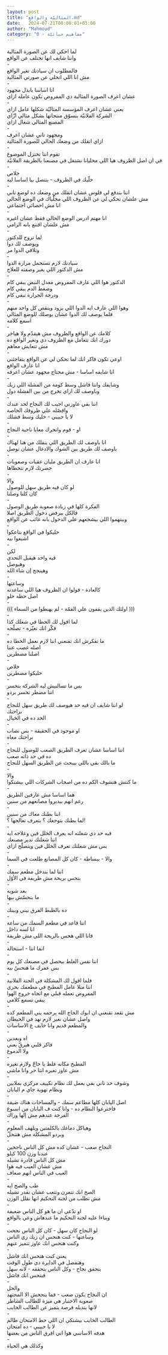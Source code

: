 ```yaml
---
layout: post
title: "المثاليّة والواقع.md"
date:   2024-07-21T00:00:01+03:00
author: "Mahmoud"
category: "0 - مفاهيم حياتيّة"
---
```

لما احكي لك عن الصورة المثالية\
وانتا شايف انها تختلف عن الواقع\
-\
فالمطلوب ان سيادتك تغير الواقع\
مش انا اللي اتخلي عن صورتي المثالية\
-\
انا اساسا بابذل مجهود\
عشان اعرف الصورة المثالية دي المفروض تكون عامله
ازاي\
-\
يعني عشان اعرف المؤسسة المثاليّة شكلها عامل ازاي\
الشركة الفلانيّة بتسوّق منتجاتها بشكل مثالي ازّاي\
المصنع المثالي شغال ازاي\
-\
ومجهود تاني عشان اعرف\
ازاي انقلك من وضعك الحالي للصورة المثالية\
-\
تقوم انتا تختزل الموضوع\
في ان اصل الظروف هيا اللي مخليانا نشتغل في مصنعنا
بالطريقة الفلانيّة\
-\
خلاص\
خلّيك في الظروف - بتتصل بيا اساسا ليه\
-\
انتا بتدفع لي فلوس عشان انقلك من وضعك ده لوضع
تاني\
مش علشان تحكي لي عن الظروف اللي مخلّياك في الوضع
الحالي\
انا مش اخصائي اجتماعي\
-\
انا مهتم ادرس الوضع الحالي فقط عشان اغيره\
مش علشان اقتنع بانه الزامي\
-\
لما تروح للدكتور\
ويوصف لك دوا\
وتلاقي الدوا مر\
-\
سيادتك لازم تستحمل مرارة الدوا\
مش الدكتور اللي يغير وصفته للعلاج\
-\
الدكتور هوا اللي عارف المفروض معدل النبض يبقي
كام\
وضغط الدم يبقي كام\
ودرجة الحرارة تبقي كام\
-\
وهوا اللي عارف ايه الدوا اللي يزود وينقص كل واحد
منهم\
فلما يوصف لك الدوا عشان يوصلك للوضع المثالي\
اسمع كلامه\
-\
كلامك عن الواقع والظروف مش هيقدّم ولا هياخر\
دورك انك تتعامل مع الظروف دي وتغير الواقع ده\
مش تتعايش معاهم\
-\
اوعي تكون فاكر انك لما تحكي لي عن الواقع
بتفاجئني\
انا عارف الواقع\
انا شايفه اساسا - مش محتاج مجهود عشان اعرفه\
-\
وشايفك وانتا فاشل وسط كومة من الفشلة اللي زيك\
وباوصف لك ازاي تخرج من بين الفشلة دول\
-\
انتا بقي عاوزني اجيب لك النجاح لحد عندك\
وافصّله علي ظروفك الخاصة\
لا يا حبيبي - خليك وسط فشلك\
-\
او - قوم واتحرك معايا ناحية النجاح\
-\
انا باوصف لك الطريق اللي ينقلك من هنا لهناك\
باوصف لك طريق بين الشوك والادغال عشان توصل\
-\
انا عارف ان الطريق مليان عقبات وصعوبات\
حضرتك لازم تتخطاها\
-\
والا\
لو كان فيه طريق سهل للوصول\
كان كلنا وصلنا\
-\
الفكرة كلها في زيادة صعوبة طريق الوصول\
فالكل بيرفض دخول الطريق اصلا\
وبيتهموا اللي بيشجعهم علي الدخول بانه غائب عن
الواقع\
-\
خليكوا في الواقع بتاعكوا\
اشبعوا بيه\
-\
لكن\
فيه واحد هيقبل التحدي\
وهيوصل\
وهينجح إن شاء الله\
-\
وساعتها\
كالعادة - قولوا ان الظروف هيا اللي ساعدته\
اصل حظه حلو\
-\
((( اولئك الذين يقفون علي القمّة - لم يهبطوا من
السماء )))\
-\
لما اقول لك الخطا في شغلك كذا\
فكّر انك تغيّره - تصلّحه\
-\
ما تفكرش انك تقنعني اننا لازم نعمل الخطا ده\
اصله غصب عننا\
اصلنا مضطرين\
-\
خلاص\
خليكوا مضطرين\
-\
بس ما تسالنيش ليه الشركة بتخسر\
انتا مضطر تخسر بردو\
-\
لو انتا شايف ان فيه حد هيوصف لك طريق سهل للنجاح\
براحتك\
الحد ده في الخيال\
-\
او موجود في الحقيقة - بس نصاب\
براحتك معاه\
-\
انتا اساسا عشان تعرف الطريق الصعب للوصول للنجاح\
ده في حد ذاته صعب\
ما بالك بقي باللي بيبحث عن الطريق السهل للنجاح\
-\
والا\
ما كنتش هتشوف الكم ده من اصحاب الشركات اللي
بيشتكوا\
-\
هما اساسا مش عارفين الطريق\
رغم انهم بيديروا مصانعهم من سنين\
-\
انتا بطنك معاك من سنين\
لما بطنك بتوجعك ؟ بتعرف تعالجها ؟!\
-\
فيه حد دي شغلته انه يعرف الخلل فين وعلاجه ايه\
انتا شغلتك تدير مصنعك\
بس مش شغلتك تعرف الخلل فين ويتصلّح ازاي\
-\
والا - ببساطة - كان كل المصانع طلعت في السما\
-\
انتا لما بتدخل مطعم سمك\
بتحس بريحة مش ظريفة في الأوّل\
-\
بعد شويه\
ما بتحسّش بيها\
-\
ده بالظبط الفرق بيني وبينك\
-\
انتا قاعد في مطعم السمك من ساعة\
انا لسه داخل\
فانا اللي هحس بالريحة اللي مش ظريفة\
-\
انما انتا - استحالة\
-\
انتا نفس الغلط بيحصل في مصنعك كل يوم\
بس عمرك ما هتحسّ بيه\
-\
فلما اقول لك المشكلة في الحتة الفلانية\
انتا مثلا عامل المطبخ في مطعمك بحري\
المفروض تعمله قبلي مع اتجاه خروج الهوا\
يبقي تسمع كلامي\
-\
مش تقعد تقنعني ان ابوك الحاج الله يرحمه بني المطعم
كده\
واصل عشان نغير لازم نهد في الحيطان\
والمطعم قديم وانا خايف ع الاساسات\
-\
اه وبعدين\
فاكر قلبي هيرقّ يعني\
ولا الدموع\
-\
المطبخ مكانه غلط يا حاجّ ولازم تغيره\
مش عاوز تغيره انتا حر وانا ماشي\
-\
وشوف حد تاني بقي يعمل لك نظام تكييف مركزي
بملايين\
ونظام تهوية جاي م اليابان\
-\
اصل اليابان كلها مطاعم سمك - والمساحات هناك ضيقة\
فاخترعوا النظام ده - وانا كنت ف اليابان من اسبوع\
الفرخة عندهم مش إلها وراك\
-\
وهياكل دماغك بالكلمتين ويلهف المعلوم\
وبردو المشكلة مش هتتحلّ\
-\
النجاح صعب - عشان كده مش كل الناس ناجحين\
عندنا وزن 100 كيلو\
مش كل الناس قادرة تشيله\
مش عشان العيب فيه هوا\
العيب في الناس انهم ضعاف\
-\
طب والصح ايه\
الصح انك تتمرن وتتعب عشان تقدر تشيله\
مش تطلب من لجنة التحكيم انها تقلل الوزن\
-\
او تدّعي ان ما هو كل الناس ضعيفة\
وبناءا عليه لجنة التحكيم ما عندهاش وعي بالواقع\
-\
لو النجاح كان سهل - كان كل الناس نجحت\
وساعتها - كنت هتحس ان زيك زي الناس\
وكنت هتحس انك عاوز تتميز عنهم\
-\
يعني كنت هتحس انك فاشل\
وهتفضل في الدايرة دي طول الوقت\
بتحقق نجاح - وكل الناس بتحققه - لانه سهل\
فبتحس انك فاشل\
-\
والحل\
ان النجاح يكون صعب - فما ينجحش الا المجتهد\
صعوبة الاختبار هي ميزة للطالب الشاطر\
لانها بتديله فرصة يتميز عن الطالب الخايب\
-\
الطالب الخايب بيشتكي ان اللي حط الامتحان ظالم\
لا يا حبيبي - ده امتحان\
هدفه الاساسي هوا اني افرق الناس من بعضها\
-\
وكذلك هي الحياة

